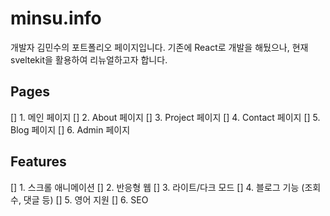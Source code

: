 # minsu.info

개발자 김민수의 포트폴리오 페이지입니다.
기존에 React로 개발을 해뒀으나, 현재 sveltekit을 활용하여 리뉴얼하고자 합니다.

## Pages

[] 1. 메인 페이지
[] 2. About 페이지
[] 3. Project 페이지
[] 4. Contact 페이지
[] 5. Blog 페이지
[] 6. Admin 페이지

## Features

[] 1. 스크롤 애니메이션
[] 2. 반응형 웹
[] 3. 라이트/다크 모드
[] 4. 블로그 기능 (조회수, 댓글 등)
[] 5. 영어 지원
[] 6. SEO

